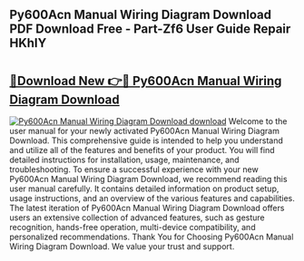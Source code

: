 ## Py600Acn Manual Wiring Diagram Download PDF Download Free - Part-Zf6 User Guide Repair HKhIY

# <h2><a href="http://dfkyfa.blite.top/?on=Py600Acn+Manual+Wiring+Diagram+Download">🔗Download New 👉🔴 Py600Acn Manual Wiring Diagram Download</a></h2>

[![Py600Acn Manual Wiring Diagram Download download](https://i.imgur.com/lujVjoI.png)](http://dfkyfa.blite.top/?on=Py600Acn+Manual+Wiring+Diagram+Download)
Welcome to the user manual for your newly activated Py600Acn Manual Wiring Diagram Download. This comprehensive guide is intended to help you understand and utilize all of the features and benefits of your product. You will find detailed instructions for installation, usage, maintenance, and troubleshooting. To ensure a successful experience with your new Py600Acn Manual Wiring Diagram Download, we recommend reading this user manual carefully. It contains detailed information on product setup, usage instructions, and an overview of the various features and capabilities. The latest iteration of Py600Acn Manual Wiring Diagram Download offers users an extensive collection of advanced features, such as gesture recognition, hands-free operation, multi-device compatibility, and personalized recommendations. Thank You for Choosing Py600Acn Manual Wiring Diagram Download. We value your trust and support.
